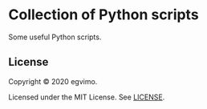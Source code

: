 # Collection of Python scripts

Some useful Python scripts.

## License

Copyright © 2020 egvimo.

Licensed under the MIT License. See [LICENSE](LICENSE).

